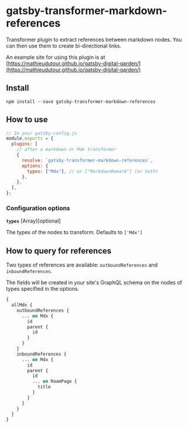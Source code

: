 # gatsby-transformer-markdown-references

Transformer plugin to extract references between markdown nodes. You can then use them to create bi-directional links.

An example site for using this plugin is at [https://mathieudutour.github.io/gatsby-digital-garden/](https://mathieudutour.github.io/gatsby-digital-garden/)

## Install

```shell
npm install --save gatsby-transformer-markdown-references
```

## How to use

```javascript
// In your gatsby-config.js
module.exports = {
  plugins: [
    // after a markdown or Mdx transformer
    {
      resolve: `gatsby-transformer-markdown-references`,
      options: {
        types: ["Mdx"], // or ["MarkdownRemark"] (or both)
      },
    },
  ],
};
```

### Configuration options

**`types`** [Array<string>][optional]

The types of the nodes to transform. Defaults to `['Mdx']`

## How to query for references

Two types of references are available: `outboundReferences` and `inboundReferences`.

The fields will be created in your site's GraphQL schema on the nodes of types specified in the options.

```graphql
{
  allMdx {
    outboundReferences {
      ... on Mdx {
        id
        parent {
          id
        }
      }
    }
    inboundReferences {
      ... on Mdx {
        id
        parent {
          id
          ... on RoamPage {
            title
          }
        }
      }
    }
  }
}
```
